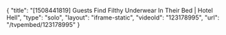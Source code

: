 {
    "title": "[1508441819] Guests Find Filthy Underwear In Their Bed | Hotel Hell",
    "type": "solo",
    "layout": "iframe-static",
    "videoId": "123178995",
    "url": "\/tvpembed\/123178995"
}